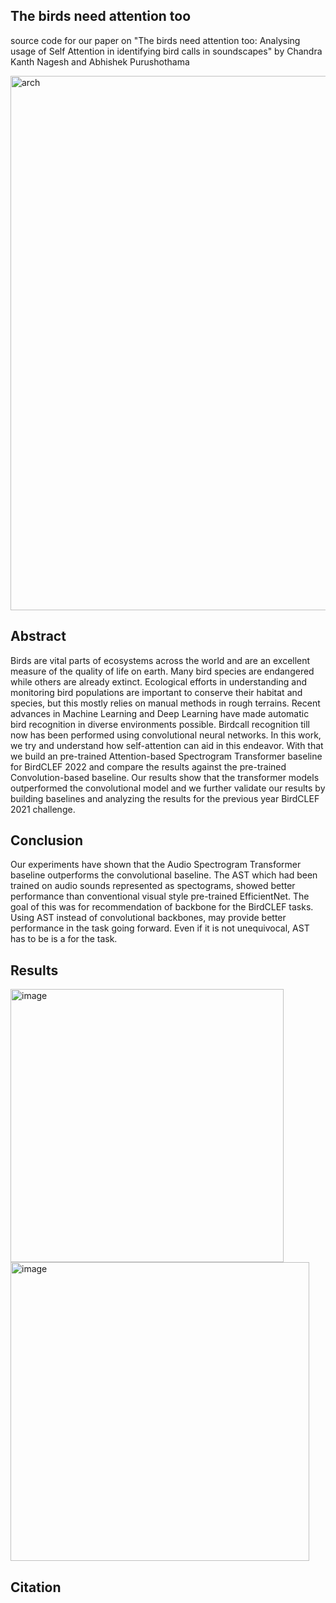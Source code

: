 ## The birds need attention too

source code for our paper on "The birds need attention too: Analysing usage of Self Attention in identifying bird calls in soundscapes" by Chandra Kanth Nagesh and Abhishek Purushothama

<img width="855" alt="arch" src="https://user-images.githubusercontent.com/12717969/179869909-8a3244f2-3ce6-45f1-9701-76b419c547e3.png">

## Abstract
Birds are vital parts of ecosystems across the world and are an excellent measure of the quality of life on earth. Many bird species are endangered while others are already extinct. Ecological efforts in understanding and monitoring bird populations are important to conserve their habitat and species, but this mostly relies on manual methods in rough terrains. Recent advances in Machine Learning and Deep Learning have made automatic bird recognition in diverse environments possible. Birdcall recognition till now has been performed using convolutional neural networks. In this work, we try and understand how self-attention can aid in this endeavor. With that we build an pre-trained Attention-based Spectrogram Transformer baseline for BirdCLEF 2022 and compare the results against the pre-trained Convolution-based baseline. Our results show that the transformer models outperformed the convolutional model and we further validate our results by building baselines and analyzing the results for the previous year BirdCLEF 2021 challenge.

## Conclusion
Our experiments have shown that the Audio Spectrogram Transformer baseline outperforms the convolutional baseline. The AST which had been trained on audio sounds represented as spectograms, showed better performance than conventional visual style pre-trained EfficientNet. The goal of this was for recommendation of backbone for the BirdCLEF tasks. Using AST instead of convolutional backbones, may provide better performance in the task going forward. Even if it is not unequivocal, AST has to be is a for the task.

## Results
<img width="437" alt="image" src="https://user-images.githubusercontent.com/12717969/179870344-5f8a9c91-4d4f-4fc9-a8ab-1799f1364e4c.png">
<img width="478" alt="image" src="https://user-images.githubusercontent.com/12717969/179870449-a0a4f1f8-af08-42a7-83ae-75e19d371546.png">

## Citation
